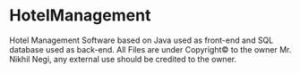 # HotelManagement
Hotel Management Software based on Java used as front-end and SQL database used as back-end. 
All Files are under Copyright© to the owner Mr. Nikhil Negi, any external use should be credited to the owner.
